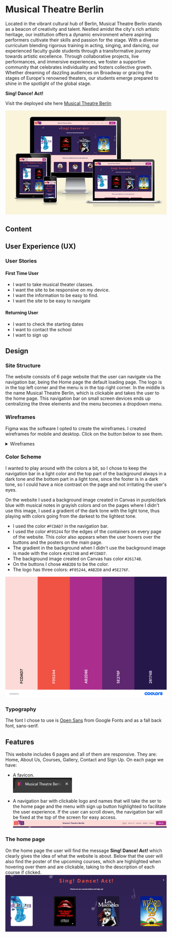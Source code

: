 # Musical Theatre Berlin

Located in the vibrant cultural hub of Berlin, Musical Theatre Berlin stands as a beacon of creativity and talent. Nestled amidst the city's rich artistic heritage, our institution offers a dynamic environment where aspiring performers cultivate their skills and passion for the stage. With a diverse curriculum blending rigorous training in acting, singing, and dancing, our experienced faculty guide students through a transformative journey towards artistic excellence. Through collaborative projects, live performances, and immersive experiences, we foster a supportive community that celebrates individuality and fosters collective growth. Whether dreaming of dazzling audiences on Broadway or gracing the stages of Europe's renowned theaters, our students emerge prepared to shine in the spotlight of the global stage.

**Sing! Dance! Act!**

Visit the deployed site here [Musical Theatre Berlin](https://enniovilla.github.io/project-1-ci/)

![Musical Theatre Berlin](documentation/am-i-responsive.png)

## Content

## User Experience (UX)

### User Stories

#### First Time User

* I want to take musical theater classes.
* I want the site to be responsive on my device.
* I want the information to be easy to find.
* I want the site to be easy to navigate

#### Returning User

* I want to check the starting dates
* I want to contact the school
* I want to sign up

## Design

### Site Structure

The website consists of 6 page website that the user can navigate via the navigation bar, being the Home page the default loading page. The logo is in the top left corner and the menu is in the top right corner. In the middle is the name Musical Theatre Berlin, which is clickable and takes the user to the home page. This navigation bar on small screen devices ends up centralizing the three elements and the menu becomes a dropdown menu.

### Wireframes

Figma was the software I opted to create the wireframes. I created wireframes for mobile and desktop. Click on the button below to see them.
<details>
<summary>Wireframes</summary>
<br><br>
<div style="text-align: center">Home page<br>
<img src="documentation/figma-home.png" width="80%"></div>
<br><br>
<div style="text-align: center">About us page<br>
<img src="documentation/figma-aboutus.png" width="80%"></div>
<br><br>
<div style="text-align: center">Courses page<br>
<img src="documentation/figma-courses.png" width="80%"></div>
<br><br>
<div style="text-align: center">Gallery page<br>
<img src="documentation/figma-gallery.png" width="80%"></div>
<br><br>
<div style="text-align: center">Contact page<br>
<img src="documentation/figma-contact.png" width="80%"></div>
<br><br>
<div style="text-align: center">Sign Up page<br>
<img src="documentation/figma-signup.png" width="80%"></div>
</details>

### Color Scheme

I wanted to play around with the colors a bit, so I chose to keep the navigation bar in a light color and the top part of the background always in a dark tone and the bottom part in a light tone, since the footer is in a dark tone, so I could have a nice contrast on the page and not irritating the user's eyes.

On the website I used a background image created in Canvas in purple/dark blue with musical notes in grayish colors and on the pages where I didn't use this image, I used a gradient of the dark tone with the light tone, thus playing with colors going from the darkest to the lightest tone.

- I used the color `#FCDAD7` in the navigation bar.
- I used the color `#F05244` for the edges of the containers on every page of the website. This color also appears when the user hovers over the buttons and the posters on the main page.
- The gradient in the background when I didn't use the background image is made with the colors `#26174B` and `#FCDAD7`.
- The background image created on Canvas has color `#26174B`.
- On the buttons I chose `#AB2D8` to be the color.
- The logo has three colors: `#F05244`, `#AB2D8` and `#5E276F`.

![MTB Color Scheme](documentation/coolors.png)

### Typography

The font I chose to use is [Open Sans](https://fonts.google.com/specimen/Open+Sans) from Google Fonts and as a fall back font, sans-serif.

## Features

This website includes 6 pages and all of them are responsive. They are: Home, About Us, Courses, Gallery, Contact and Sign Up. On each page we have:

- A favicon.<br>
![MTB favicon](documentation/favicon-browser.png)

- A navigation bar with clickable logo and names that will take the ser to the home page and the menu with sign up button highlighted to facilitate the user experience. If the user can scroll down, the navigation bar will be fixed at the top of the screen for easy access.
![MTB Nav bar](documentation/nav-bar.png)

### The home page

On the home page the user will find the message **Sing! Dance! Act!** which clearly gives the idea of what the website is about. Below that the user will also find the poster of the upcoming courses, which are highlighted when hovering over them and are clickable, taking to the description of each course if clicked.
![MTB posters](documentation/home-page.gif)